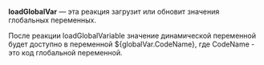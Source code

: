 
**loadGlobalVar** — эта реакция загрузит или обновит значения глобальных переменных.

После реакции loadGlobalVariable значение динамической переменной будет доступно в переменной ${globalVar.CodeName}, где CodeName - это код глобальной переменной.





